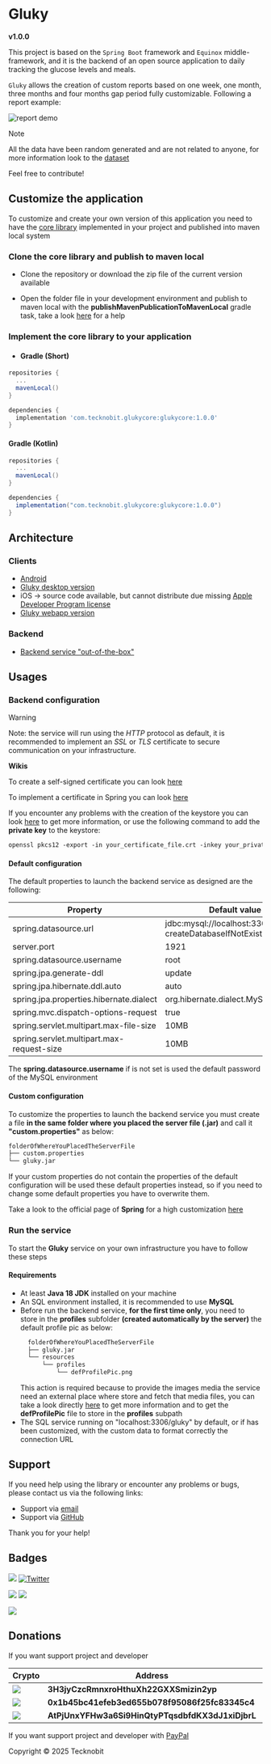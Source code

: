 # Gluky

**v1.0.0**

This project is based on the `Spring Boot` framework and `Equinox` middle-framework, and it is the backend of an open
source application to daily tracking the glucose levels and meals.

`Gluky` allows the creation of custom reports based on one week, one month, three months and four months gap period
fully
customizable.
Following a report example:

<img style="max-width:100%; height:auto;" src="images/report_demo.png" alt="report demo"/>

> [!NOTE]  
> All the data have been random generated and are not related to anyone, for more information look
> to the [dataset](dataset/README.md)

Feel free to contribute!

## Customize the application

To customize and create your own version of this application you need to have
the <a href="https://github.com/N7ghtm4r3/Gluky/tree/main/core">core library</a>
implemented in your project and published into maven local system

### Clone the core library and publish to maven local

- Clone the repository or download the zip file of the current version available

- Open the folder file in your development environment and publish to maven local with the
  **publishMavenPublicationToMavenLocal** gradle task, take a
  look <a href="https://docs.gradle.org/current/userguide/publishing_maven.html">here</a>
  for a help

### Implement the core library to your application

- #### Gradle (Short)

```gradle
repositories {
  ...
  mavenLocal()
}

dependencies {
  implementation 'com.tecknobit.glukycore:glukycore:1.0.0'
}
```

#### Gradle (Kotlin)

```gradle
repositories {
  ...
  mavenLocal()
}

dependencies {
  implementation("com.tecknobit.glukycore:glukycore:1.0.0")
}
```

## Architecture

### Clients

- [Android](https://play.google.com/store/apps/details?id=com.tecknobit.gluky)
- [Gluky desktop version](https://github.com/N7ghtm4r3/Gluky-Clients/releases/tag/1.1.2)
- iOS -> source code available, but cannot distribute due
  missing [Apple Developer Program license](https://developer.apple.com/programs/)
- [Gluky webapp version](https://github.com/N7ghtm4r3/Gluky-WebApp)

### Backend

- [Backend service "out-of-the-box"](https://github.com/N7ghtm4r3/Gluky/releases/tag/1.0.0)

## Usages

### Backend configuration

> [!WARNING]  
> Note: the service will run using the *HTTP* protocol as default, it is recommended to implement an *SSL* or *TLS*
> certificate to secure communication on your infrastructure.
>
> **Wikis**
>
> To create a self-signed certificate you can
> look <a href="https://tecadmin.net/step-by-step-guide-to-creating-self-signed-ssl-certificates/">here</a>
>
> To implement a certificate in Spring you can
> look <a href="https://www.thomasvitale.com/https-spring-boot-ssl-certificate/">here</a>
>
> If you encounter any problems with the creation of the keystore you can
> look <a href="https://stackoverflow.com/questions/906402/how-to-import-an-existing-x-509-certificate-and-private-key-in-java-keystore-to">
> here</a> to get more information, or
> use the following command to add the **private key** to the keystore:
> ```xml
> openssl pkcs12 -export -in your_certificate_file.crt -inkey your_private_key.key -out your_out_pkcs12_file.p12 -name your_alias_name -CAfile your_certificate_file.crt -caname root
> ```

#### Default configuration

The default properties to launch the backend service as designed are the following:

| Property                                  | Default value                                                   |
|-------------------------------------------|-----------------------------------------------------------------|
| spring.datasource.url                     | jdbc:mysql://localhost:3306/gluky?createDatabaseIfNotExist=true |
| server.port                               | 1921                                                            |
| spring.datasource.username                | root                                                            |
| spring.jpa.generate-ddl                   | update                                                          |
| spring.jpa.hibernate.ddl.auto             | auto                                                            |
| spring.jpa.properties.hibernate.dialect   | org.hibernate.dialect.MySQL8Dialect                             |
| spring.mvc.dispatch-options-request       | true                                                            |
| spring.servlet.multipart.max-file-size    | 10MB                                                            |
| spring.servlet.multipart.max-request-size | 10MB                                                            |

The **spring.datasource.username** if is not set is used the default password of the MySQL environment

#### Custom configuration

To customize the properties to launch the backend service you must create a file **in the same folder where you placed
the server file (.jar)** and call it **"custom.properties"** as below:

``` bash
folderOfWhereYouPlacedTheServerFile
├── custom.properties
└── gluky.jar
```

If your custom properties do not contain the properties of the default configuration will be used these default
properties instead,
so if you need to change some default properties you have to overwrite them.

Take a look to the official page of **Spring** for a high
customization <a href="https://docs.spring.io/spring-boot/docs/current/reference/html/application-properties.html">
here</a>

### Run the service

To start the **Gluky** service on your own infrastructure you have to follow these steps

#### Requirements

- At least **Java 18 JDK** installed on your machine
- An SQL environment installed, it is recommended to use **MySQL**
- Before run the backend service, **for the first time only**, you need to store in the **profiles** subfolder
  **(created automatically by the server)** the default profile pic as below:
  ``` bash
    folderOfWhereYouPlacedTheServerFile
    ├── gluky.jar
    └── resources
        └── profiles
            └── defProfilePic.png
  ```
  This action is required because to provide the images media the service need an external place where store and fetch
  that media files, you can take a look directly <a href="https://github.com/N7ghtm4r3/Gluky/tree/main/images">
  here</a>
  to get more information and to get the **defProfilePic** file to store in the **profiles** subpath
- The SQL service running on "localhost:3306/gluky" by default, or if has been customized, with the custom data to
  format correctly the connection URL

## Support

If you need help using the library or encounter any problems or bugs, please contact us via the following links:

- Support via <a href="mailto:infotecknobitcompany@gmail.com">email</a>
- Support via <a href="https://github.com/N7ghtm4r3/Gluky/issues/new">GitHub</a>

Thank you for your help!

## Badges

[![](https://img.shields.io/badge/Google_Play-414141?style=for-the-badge&logo=google-play&logoColor=white)](https://play.google.com/store/apps/developer?id=Tecknobit)
[![Twitter](https://img.shields.io/badge/Twitter-1DA1F2?style=for-the-badge&logo=twitter&logoColor=white)](https://twitter.com/tecknobit)

[![](https://img.shields.io/badge/Java-ED8B00?style=for-the-badge&logo=java&logoColor=white)](https://www.oracle.com/java/)
[![](https://img.shields.io/badge/Kotlin-0095D5?&style=for-the-badge&logo=kotlin&logoColor=white)](https://kotlinlang.org/)

[![](https://img.shields.io/badge/Spring_Boot-F2F4F9?style=for-the-badge&logo=spring-boot)](https://spring.io/projects/spring-boot)

## Donations

If you want support project and developer

| Crypto                                                                                              | Address                                          | Network  |
|-----------------------------------------------------------------------------------------------------|--------------------------------------------------|----------|
| ![](https://img.shields.io/badge/Bitcoin-000000?style=for-the-badge&logo=bitcoin&logoColor=white)   | **3H3jyCzcRmnxroHthuXh22GXXSmizin2yp**           | Bitcoin  |
| ![](https://img.shields.io/badge/Ethereum-3C3C3D?style=for-the-badge&logo=Ethereum&logoColor=white) | **0x1b45bc41efeb3ed655b078f95086f25fc83345c4**   | Ethereum |
| ![](https://img.shields.io/badge/Solana-000?style=for-the-badge&logo=Solana&logoColor=9945FF)       | **AtPjUnxYFHw3a6Si9HinQtyPTqsdbfdKX3dJ1xiDjbrL** | Solana   |

If you want support project and developer
with <a href="https://www.paypal.com/donate/?hosted_button_id=5QMN5UQH7LDT4">PayPal</a>

Copyright © 2025 Tecknobit